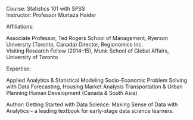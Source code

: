 Course: Statistics 101 with SPSS     
Instructor: Professor Murtaza Haider

Affiliations:

Associate Professor, Ted Rogers School of Management, Ryerson University (Toronto, Canada)
Director, Regionomics Inc.    
Visiting Research Fellow (2014–15), Munk School of Global Affairs, University of Toronto

Expertise:

Applied Analytics & Statistical Modeling
Socio-Economic Problem Solving with Data
Forecasting, Housing Market Analysis
Transportation & Urban Planning
Human Development (Canada & South Asia)

Author:
Getting Started with Data Science: Making Sense of Data with Analytics – a leading textbook for early-stage data science learners.
